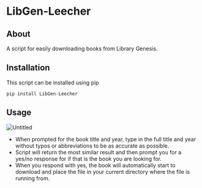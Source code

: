 # LibGen-Leecher

## About
A script for easily downloading books from Library Genesis.

## Installation
This script can be installed using pip

    pip install LibGen-Leecher

## Usage
![Untitled](https://user-images.githubusercontent.com/40510223/155868719-93aed288-7ef5-4a87-870e-d55c80ccd0d4.png)
* When prompted for the book title and year, type in the full title and year without typos or abbreviations to be as accurate as possible.
* Script will return the most similar result and then prompt you for a yes/no response for if that is the book you are looking for.
* When you respond with yes, the book will automatically start to download and place the file in your current directory where the file is running from.
